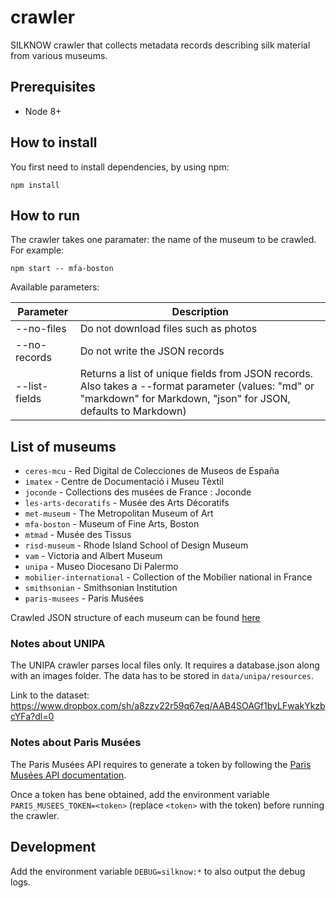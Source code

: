 # crawler
SILKNOW crawler that collects metadata records describing silk material from various museums.

## Prerequisites
- Node 8+

## How to install
You first need to install dependencies, by using npm:
```
npm install
```

## How to run
The crawler takes one paramater: the name of the museum to be crawled. For example:
```
npm start -- mfa-boston
```
Available parameters:

| Parameter     | Description |
| ------------- | ------------- |
| --no-files | Do not download files such as photos |
| --no-records | Do not write the JSON records |
| --list-fields | Returns a list of unique fields from JSON records. Also takes a --format parameter (values: "md" or "markdown" for Markdown, "json" for JSON, defaults to Markdown) |

## List of museums
* `ceres-mcu` - Red Digital de Colecciones de Museos de España
* `imatex` - Centre de Documentació i Museu Tèxtil
* `joconde` - Collections des musées de France : Joconde
* `les-arts-decoratifs` - Musée des Arts Décoratifs
* `met-museum` - The Metropolitan Museum of Art
* `mfa-boston` - Museum of Fine Arts, Boston
* `mtmad` - Musée des Tissus
* `risd-museum` - Rhode Island School of Design Museum
* `vam` - Victoria and Albert Museum
* `unipa` - Museo Diocesano Di Palermo
* `mobilier-international` - Collection of the Mobilier national in France
* `smithsonian` - Smithsonian Institution
* `paris-musees` - Paris Musées

Crawled JSON structure of each museum can be found [here](https://github.com/silknow/crawler/wiki/Crawlers-JSON-Structure)

### Notes about UNIPA

The UNIPA crawler parses local files only. It requires a database.json along with an images folder. The data has to be stored in `data/unipa/resources`.

Link to the dataset: https://www.dropbox.com/sh/a8zzv22r59q67eq/AAB4SOAGf1byLFwakYkzbcYFa?dl=0

### Notes about Paris Musées

The Paris Musées API requires to generate a token by following the [Paris Musées API documentation](https://www.parismuseescollections.paris.fr/fr/se-connecter-a-l-api).

Once a token has bene obtained, add the environment variable `PARIS_MUSEES_TOKEN=<token>` (replace `<token>` with the token) before running the crawler.

## Development
Add the environment variable `DEBUG=silknow:*` to also output the debug logs.
